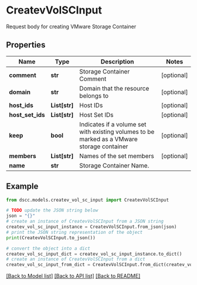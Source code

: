 # CreatevVolSCInput

Request body for creating VMware Storage Container

## Properties

Name | Type | Description | Notes
------------ | ------------- | ------------- | -------------
**comment** | **str** | Storage Container Comment | [optional] 
**domain** | **str** | Domain that the resource belongs to | [optional] 
**host_ids** | **List[str]** | Host IDs | [optional] 
**host_set_ids** | **List[str]** | Host Set IDs | [optional] 
**keep** | **bool** | Indicates if a volume set with existing volumes to be marked as a VMware storage container | [optional] 
**members** | **List[str]** | Names of the set members | [optional] 
**name** | **str** | Storage Container Name. | 

## Example

```python
from dscc.models.createv_vol_sc_input import CreatevVolSCInput

# TODO update the JSON string below
json = "{}"
# create an instance of CreatevVolSCInput from a JSON string
createv_vol_sc_input_instance = CreatevVolSCInput.from_json(json)
# print the JSON string representation of the object
print(CreatevVolSCInput.to_json())

# convert the object into a dict
createv_vol_sc_input_dict = createv_vol_sc_input_instance.to_dict()
# create an instance of CreatevVolSCInput from a dict
createv_vol_sc_input_from_dict = CreatevVolSCInput.from_dict(createv_vol_sc_input_dict)
```
[[Back to Model list]](../README.md#documentation-for-models) [[Back to API list]](../README.md#documentation-for-api-endpoints) [[Back to README]](../README.md)


